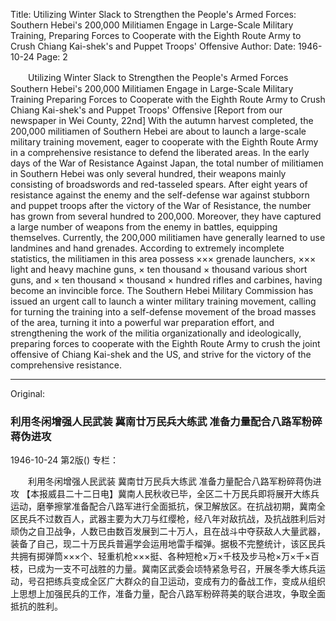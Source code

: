 Title: Utilizing Winter Slack to Strengthen the People's Armed Forces: Southern Hebei's 200,000 Militiamen Engage in Large-Scale Military Training, Preparing Forces to Cooperate with the Eighth Route Army to Crush Chiang Kai-shek's and Puppet Troops' Offensive
Author:
Date: 1946-10-24
Page: 2

　　Utilizing Winter Slack to Strengthen the People's Armed Forces
    Southern Hebei's 200,000 Militiamen Engage in Large-Scale Military Training
    Preparing Forces to Cooperate with the Eighth Route Army to Crush Chiang Kai-shek's and Puppet Troops' Offensive
    [Report from our newspaper in Wei County, 22nd] With the autumn harvest completed, the 200,000 militiamen of Southern Hebei are about to launch a large-scale military training movement, eager to cooperate with the Eighth Route Army in a comprehensive resistance to defend the liberated areas. In the early days of the War of Resistance Against Japan, the total number of militiamen in Southern Hebei was only several hundred, their weapons mainly consisting of broadswords and red-tasseled spears. After eight years of resistance against the enemy and the self-defense war against stubborn and puppet troops after the victory of the War of Resistance, the number has grown from several hundred to 200,000. Moreover, they have captured a large number of weapons from the enemy in battles, equipping themselves. Currently, the 200,000 militiamen have generally learned to use landmines and hand grenades. According to extremely incomplete statistics, the militiamen in this area possess ××× grenade launchers, ××× light and heavy machine guns, × ten thousand × thousand various short guns, and × ten thousand × thousand × hundred rifles and carbines, having become an invincible force. The Southern Hebei Military Commission has issued an urgent call to launch a winter military training movement, calling for turning the training into a self-defense movement of the broad masses of the area, turning it into a powerful war preparation effort, and strengthening the work of the militia organizationally and ideologically, preparing forces to cooperate with the Eighth Route Army to crush the joint offensive of Chiang Kai-shek and the US, and strive for the victory of the comprehensive resistance.



<hr /> 

Original: 


### 利用冬闲增强人民武装  冀南廿万民兵大练武  准备力量配合八路军粉碎蒋伪进攻

1946-10-24
第2版()
专栏：

　　利用冬闲增强人民武装
    冀南廿万民兵大练武
    准备力量配合八路军粉碎蒋伪进攻
    【本报威县二十二日电】冀南人民秋收已毕，全区二十万民兵即将展开大练兵运动，磨拳擦掌准备配合八路军进行全面抵抗，保卫解放区。在抗战初期，冀南全区民兵不过数百人，武器主要为大刀与红缨枪，经八年对敌抗战，及抗战胜利后对顽伪之自卫战争，人数已由数百发展到二十万人，且在战斗中夺获敌人大量武器，装备了自己，现二十万民兵普遍学会运用地雷手榴弹。据极不完整统计，该区民兵共拥有掷弹筒×××个、轻重机枪×××挺、各种短枪×万×千枝及步马枪×万×千×百枝，已成为一支不可战胜的力量。冀南区武委会顷特紧急号召，开展冬季大练兵运动，号召把练兵变成全区广大群众的自卫运动，变成有力的备战工作，变成从组织上思想上加强民兵的工作，准备力量，配合八路军粉碎蒋美的联合进攻，争取全面抵抗的胜利。
